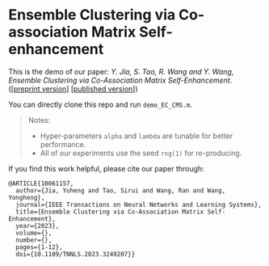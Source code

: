 # Ensemble Clustering via Co-association Matrix Self-enhancement

This is the demo of our paper: _Y. Jia, S. Tao, R. Wang and Y. Wang, Ensemble Clustering via Co-Association Matrix Self-Enhancement._ ([[preprint version](https://arxiv.org/abs/2205.05937v2)] [[published version](https://ieeexplore.ieee.org/document/10061157/)])

You can directly clone this repo and run `demo_EC_CMS.m`.
> Notes:
> 
> * Hyper-parameters `alpha` and `lambda` are tunable for better performance.  
> * All of our experiments use the seed `rng(1)` for re-producing.

If you find this work helpful, please cite our paper through:
```
@ARTICLE{10061157,
  author={Jia, Yuheng and Tao, Sirui and Wang, Ran and Wang, Yongheng},
  journal={IEEE Transactions on Neural Networks and Learning Systems}, 
  title={Ensemble Clustering via Co-Association Matrix Self-Enhancement}, 
  year={2023},
  volume={},
  number={},
  pages={1-12},
  doi={10.1109/TNNLS.2023.3249207}}
  ```

